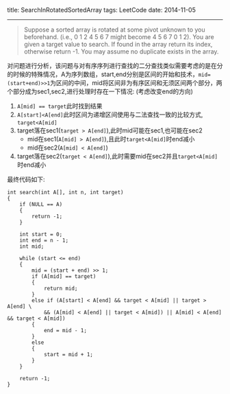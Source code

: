 title: SearchInRotatedSortedArray
tags: LeetCode
date: 2014-11-05
***

>Suppose a sorted array is rotated at some pivot unknown to you beforehand.
>(i.e., 0 1 2 4 5 6 7 might become 4 5 6 7 0 1 2).
>You are given a target value to search. If found in the array return its index, otherwise return -1.
>You may assume no duplicate exists in the array.

对问题进行分析，该问题与对有序序列进行查找的二分查找类似需要考虑的是在分的时候的特殊情况，A为序列数组，start,end分别是区间的开始和技术，`mid=(start+end)>>1`为区间的中间，mid将区间非为有序区间和无须区间两个部分，两个部分成为sec1,sec2,进行处理时存在一下情况: (考虑改变end的方向)

1. `A[mid] == target`此时找到结果
2. `A[start]<A[end]`此时区间为递增区间使用与二法查找一致的比较方式, `target<A[mid]`
3. target落在sec1(`target > A[end]`),此时mid可能在sec1,也可能在sec2
    * mid在sec1(`A[mid] > A[end]`),且此时`target<A[mid]`时end减小
    * mid在sec2(`A[mid] < A[end]`)
4. target落在sec2(`target < A[end]`),此时需要mid在sec2并且`target<A[mid]`时end减小

最终代码如下:

    int search(int A[], int n, int target)
    {
        if (NULL == A)
        {
            return -1;
        }

        int start = 0;
        int end = n - 1;
        int mid;

        while (start <= end)
        {
            mid = (start + end) >> 1;
            if (A[mid] == target)
            {
                return mid;
            }
            else if (A[start] < A[end] && target < A[mid] || target > A[end] \
                && (A[mid] < A[end] || target < A[mid]) || A[mid] < A[end] && target < A[mid])
            {
                end = mid - 1;
            }
            else
            {
                start = mid + 1;
            }
        }

        return -1;
    }

